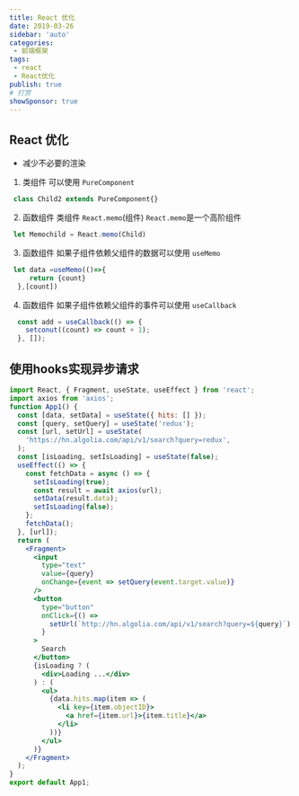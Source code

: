 ```yaml
---
title: React 优化
date: 2019-03-26
sidebar: 'auto'
categories:
 - 前端框架
tags:
 - react
 - React优化
publish: true
# 打赏
showSponsor: true
---
```

## React 优化

- 减少不必要的渲染

1. 类组件 可以使用 `PureComponent`

```jsx
 class Child2 extends PureComponent{}
```

2. 函数组件 类组件 `React.memo`(组件) `React.memo`是一个高阶组件

```jsx
 let Memochild = React.memo(Child)
```

3. 函数组件 如果子组件依赖父组件的数据可以使用 `useMemo`

```jsx
 let data =useMemo(()=>{
     return {count}
  },[count])
```

4. 函数组件 如果子组件依赖父组件的事件可以使用 `useCallback`

```jsx
  const add = useCallback(() => {
    setconut((count) => count + 1);
  }, []);
```

## 使用hooks实现异步请求

```jsx
import React, { Fragment, useState, useEffect } from 'react';
import axios from 'axios';
function App1() {
  const [data, setData] = useState({ hits: [] });
  const [query, setQuery] = useState('redux');
  const [url, setUrl] = useState(
    'https://hn.algolia.com/api/v1/search?query=redux',
  );
  const [isLoading, setIsLoading] = useState(false);
  useEffect(() => {
    const fetchData = async () => {
      setIsLoading(true);
      const result = await axios(url);
      setData(result.data);
      setIsLoading(false);
    };
    fetchData();
  }, [url]);
  return (
    <Fragment>
      <input
        type="text"
        value={query}
        onChange={event => setQuery(event.target.value)}
      />
      <button
        type="button"
        onClick={() =>
          setUrl(`http://hn.algolia.com/api/v1/search?query=${query}`)
        }
      >
        Search
      </button>
      {isLoading ? (
        <div>Loading ...</div>
      ) : (
        <ul>
          {data.hits.map(item => (
            <li key={item.objectID}>
              <a href={item.url}>{item.title}</a>
            </li>
          ))}
        </ul>
      )}
    </Fragment>
  );
}
export default App1;
```
